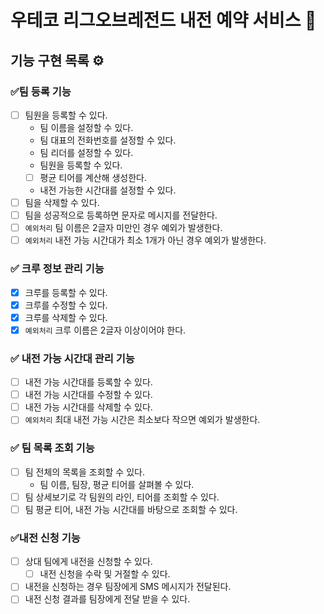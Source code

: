 # 우테코 리그오브레전드 내전 예약 서비스 🍚

## 기능 구현 목록 ⚙️

### ✅팀 등록 기능

- [ ] 팀원을 등록할 수 있다.
    - 팀 이름을 설정할 수 있다.
    - 팀 대표의 전화번호를 설정할 수 있다.
    - 팀 리더를 설정할 수 있다.
    - 팀원을 등록할 수 있다.
    - [ ] 평균 티어를 계산해 생성한다.
    - 내전 가능한 시간대를 설정할 수 있다.
- [ ] 팀을 삭제할 수 있다.
- [ ] 팀을 성공적으로 등록하면 문자로 메시지를 전달한다.
- [ ] `예외처리` 팀 이름은 2글자 미만인 경우 예외가 발생한다.
- [ ] `예외처리` 내전 가능 시간대가 최소 1개가 아닌 경우 예외가 발생한다.

### ✅ 크루 정보 관리 기능

- [x] 크루를 등록할 수 있다.
- [x] 크루를 수정할 수 있다.
- [x] 크루를 삭제할 수 있다.
- [x] `예외처리` 크루 이름은 2글자 이상이어야 한다.

### ✅ 내전 가능 시간대 관리 기능

- [ ] 내전 가능 시간대를 등록할 수 있다.
- [ ] 내전 가능 시간대를 수정할 수 있다.
- [ ] 내전 가능 시간대를 삭제할 수 있다.
- [ ] `예외처리` 최대 내전 가능 시간은 최소보다 작으면 예외가 발생한다.

### ✅ 팀 목록 조회 기능

- [ ] 팀 전체의 목록을 조회할 수 있다.
    - 팀 이름, 팀장, 평균 티어를 살펴볼 수 있다.
- [ ] 팀 상세보기로 각 팀원의 라인, 티어를 조회할 수 있다.
- [ ] 팀 평균 티어, 내전 가능 시간대를 바탕으로 조회할 수 있다.

### ✅내전 신청 기능

- [ ] 상대 팀에게 내전을 신청할 수 있다.
    - [ ] 내전 신청을 수락 및 거절할 수 있다.
- [ ] 내전을 신청하는 경우 팀장에게 SMS 메시지가 전달된다.
- [ ] 내전 신청 결과를 팀장에게 전달 받을 수 있다.
